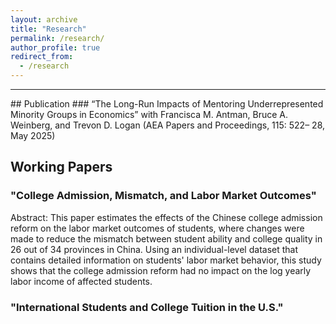 ```yaml
---
layout: archive
title: "Research"
permalink: /research/
author_profile: true
redirect_from:
  - /research
---
```



<hr>
## Publication
### “The Long-Run Impacts of Mentoring Underrepresented Minority Groups in Economics” 
with Francisca M. Antman, Bruce A. Weinberg, and Trevon D. Logan (AEA Papers and Proceedings, 115: 522–
28, May 2025)


## Working Papers

### "College Admission, Mismatch, and Labor Market Outcomes"

Abstract: This paper estimates the effects of the Chinese college admission reform on the labor market outcomes of students, where changes were made to reduce the mismatch between student ability and college quality in 26 out of 34 provinces in China. Using an individual-level dataset that contains detailed information on students' labor market behavior, this study shows that the college admission reform had no impact on the log yearly labor income of affected students. 


### "International Students and College Tuition in the U.S."
